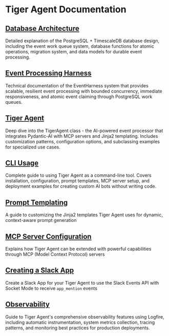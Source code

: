 # Tiger Agent Documentation

## [Database Architecture](database.md)
Detailed explanation of the PostgreSQL + TimescaleDB database design, including the event work queue system, database functions for atomic operations, migration system, and data models for durable event processing.

## [Event Processing Harness](event_harness.md)
Technical documentation of the EventHarness system that provides scalable, resilient event processing with bounded concurrency, immediate responsiveness, and atomic event claiming through PostgreSQL work queues.

## [Tiger Agent](tiger_agent.md)
Deep dive into the TigerAgent class - the AI-powered event processor that integrates Pydantic-AI with MCP servers and Jinja2 templating. Includes customization patterns, configuration options, and subclassing examples for specialized use cases.

## [CLI Usage](cli.md)
Complete guide to using Tiger Agent as a command-line tool. Covers installation, configuration, prompt templates, MCP server setup, and deployment examples for creating custom AI bots without writing code.

## [Prompt Templating](prompt_templates.md)
A guide to customizing the Jinja2 templates Tiger Agent uses for dynamic, context-aware prompt generation

## [MCP Server Configuration](mcp_config.md)
Explains how Tiger Agent can be extended with powerful capabilities through MCP (Model Context Protocol) servers

## [Creating a Slack App](slack_app.md)
Create a Slack App for your Tiger Agent to use the Slack Events API with Socket Mode to receive `app_mention` events

## [Observability](observability.md)
Guide to Tiger Agent's comprehensive observability features using Logfire, including automatic instrumentation, system metrics collection, tracing patterns, and monitoring best practices for production deployments.
